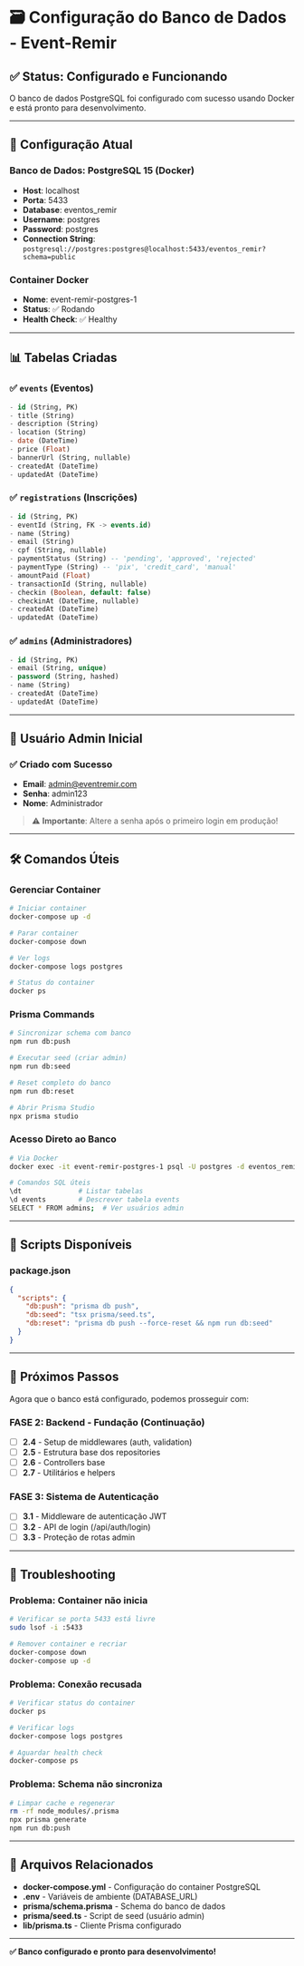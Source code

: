 # 🗃️ Configuração do Banco de Dados - Event-Remir

## ✅ Status: Configurado e Funcionando

O banco de dados PostgreSQL foi configurado com sucesso usando Docker e está pronto para desenvolvimento.

---

## 🔧 Configuração Atual

### **Banco de Dados**: PostgreSQL 15 (Docker)

- **Host**: localhost
- **Porta**: 5433
- **Database**: eventos_remir
- **Username**: postgres
- **Password**: postgres
- **Connection String**: `postgresql://postgres:postgres@localhost:5433/eventos_remir?schema=public`

### **Container Docker**

- **Nome**: event-remir-postgres-1
- **Status**: ✅ Rodando
- **Health Check**: ✅ Healthy

---

## 📊 Tabelas Criadas

### ✅ `events` (Eventos)

```sql
- id (String, PK)
- title (String)
- description (String)
- location (String)
- date (DateTime)
- price (Float)
- bannerUrl (String, nullable)
- createdAt (DateTime)
- updatedAt (DateTime)
```

### ✅ `registrations` (Inscrições)

```sql
- id (String, PK)
- eventId (String, FK -> events.id)
- name (String)
- email (String)
- cpf (String, nullable)
- paymentStatus (String) -- 'pending', 'approved', 'rejected'
- paymentType (String) -- 'pix', 'credit_card', 'manual'
- amountPaid (Float)
- transactionId (String, nullable)
- checkin (Boolean, default: false)
- checkinAt (DateTime, nullable)
- createdAt (DateTime)
- updatedAt (DateTime)
```

### ✅ `admins` (Administradores)

```sql
- id (String, PK)
- email (String, unique)
- password (String, hashed)
- name (String)
- createdAt (DateTime)
- updatedAt (DateTime)
```

---

## 👤 Usuário Admin Inicial

### ✅ Criado com Sucesso

- **Email**: admin@eventremir.com
- **Senha**: admin123
- **Nome**: Administrador

> ⚠️ **Importante**: Altere a senha após o primeiro login em produção!

---

## 🛠️ Comandos Úteis

### **Gerenciar Container**

```bash
# Iniciar container
docker-compose up -d

# Parar container
docker-compose down

# Ver logs
docker-compose logs postgres

# Status do container
docker ps
```

### **Prisma Commands**

```bash
# Sincronizar schema com banco
npm run db:push

# Executar seed (criar admin)
npm run db:seed

# Reset completo do banco
npm run db:reset

# Abrir Prisma Studio
npx prisma studio
```

### **Acesso Direto ao Banco**

```bash
# Via Docker
docker exec -it event-remir-postgres-1 psql -U postgres -d eventos_remir

# Comandos SQL úteis
\dt              # Listar tabelas
\d events        # Descrever tabela events
SELECT * FROM admins;  # Ver usuários admin
```

---

## 🔄 Scripts Disponíveis

### package.json

```json
{
  "scripts": {
    "db:push": "prisma db push",
    "db:seed": "tsx prisma/seed.ts",
    "db:reset": "prisma db push --force-reset && npm run db:seed"
  }
}
```

---

## 🚀 Próximos Passos

Agora que o banco está configurado, podemos prosseguir com:

### **FASE 2: Backend - Fundação** (Continuação)

- [ ] **2.4** - Setup de middlewares (auth, validation)
- [ ] **2.5** - Estrutura base dos repositories
- [ ] **2.6** - Controllers base
- [ ] **2.7** - Utilitários e helpers

### **FASE 3: Sistema de Autenticação**

- [ ] **3.1** - Middleware de autenticação JWT
- [ ] **3.2** - API de login (/api/auth/login)
- [ ] **3.3** - Proteção de rotas admin

---

## 🔧 Troubleshooting

### **Problema: Container não inicia**

```bash
# Verificar se porta 5433 está livre
sudo lsof -i :5433

# Remover container e recriar
docker-compose down
docker-compose up -d
```

### **Problema: Conexão recusada**

```bash
# Verificar status do container
docker ps

# Verificar logs
docker-compose logs postgres

# Aguardar health check
docker-compose ps
```

### **Problema: Schema não sincroniza**

```bash
# Limpar cache e regenerar
rm -rf node_modules/.prisma
npx prisma generate
npm run db:push
```

---

## 📁 Arquivos Relacionados

- **docker-compose.yml** - Configuração do container PostgreSQL
- **.env** - Variáveis de ambiente (DATABASE_URL)
- **prisma/schema.prisma** - Schema do banco de dados
- **prisma/seed.ts** - Script de seed (usuário admin)
- **lib/prisma.ts** - Cliente Prisma configurado

---

**✅ Banco configurado e pronto para desenvolvimento!**
